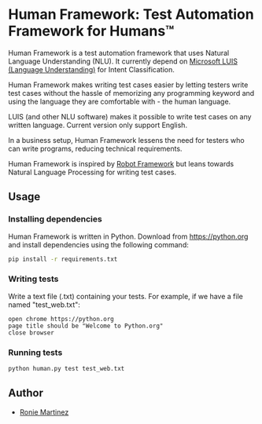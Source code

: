 # Human Framework: Test Automation Framework for Humans™

Human Framework is a test automation framework that uses Natural Language Understanding (NLU).
It currently depend on [Microsoft LUIS (Language Understanding)](https://www.luis.ai/) for Intent Classification.

Human Framework makes writing test cases easier by letting testers write test cases without the hassle of memorizing
any programming keyword and using the language they are comfortable with - the human language.

LUIS (and other NLU software) makes it possible to write test cases on any written language. 
Current version only support English. 

In a business setup, Human Framework lessens the need for testers who can write programs, reducing technical requirements.

Human Framework is inspired by [Robot Framework](https://robotframework.org/) but leans towards 
Natural Language Processing for writing test cases.

## Usage

### Installing dependencies

Human Framework is written in Python. Download from https://python.org and install dependencies using the following command:

```bash
pip install -r requirements.txt
```

### Writing tests

Write a text file (.txt) containing your tests. For example, if we have a file named "test_web.txt":

```text
open chrome https://python.org
page title should be "Welcome to Python.org"
close browser
```

### Running tests

```bash
python human.py test test_web.txt
```

## Author

- [Ronie Martinez](mailto:ronmarti18@gmail.com)
